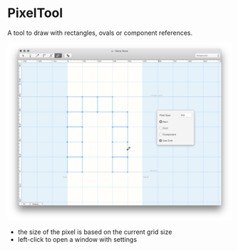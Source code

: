 # PixelTool


A tool to draw with rectangles, ovals or component references.

![](PixelTool.png)

- the size of the pixel is based on the current grid size
- left-click to open a window with settings
